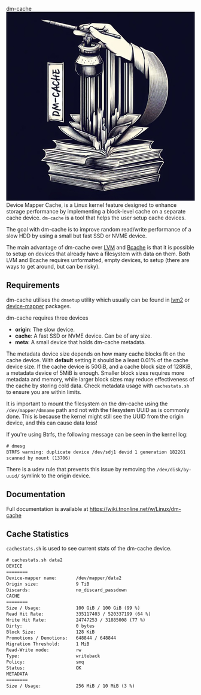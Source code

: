 dm-cache
![](dm-cache.jpg "dm-cache.jpg") Device Mapper Cache, is a Linux kernel feature designed to enhance storage performance by
implementing a block-level cache on a separate cache device.
`dm-cache` is a tool that helps the user setup cache devices.

The goal with dm-cache is to improve random read/write performance of a slow HDD by using a small but fast SSD or NVME device.

The main advantage of dm-cache over [LVM](https://sourceware.org/lvm2/) and [Bcache](https://bcache.evilpiepirate.org/) is that it is possible to setup on devices that already have a filesystem with data on them. Both LVM and Bcache requires unformatted, empty devices, to setup (there are ways to get around, but can be risky).

## Requirements
dm-cache utilises the `dmsetup` utility which usually can be found in [lvm2](https://packages.debian.org/bookworm/lvm2) or [device-mapper](https://pkgs.alpinelinux.org/packages?name=device-mapper&branch=edge&repo=&arch=&maintainer=) packages.

dm-cache requires three devices
-   **origin**: The slow device.
-   **cache**: A fast SSD or NVME device. Can be of any size.
-   **meta**: A small device that holds dm-cache metadata.

The metadata device size depends on how many cache blocks fit on the cache device. With **default** setting it should be a least 0.01% of the cache device size. If the cache device is 50GiB, and a cache block size of 128KiB, a metadata device of 5MiB is enough. Smaller block sizes requires more metadata and memory, while larger block sizes may reduce effectiveness of the cache by storing cold data. Check metadata usage with `cachestats.sh` to ensure you are within limits.

It is important to mount the filesystem on the dm-cache using the
`/dev/mapper/dmname` path and not with the filesystem UUID as is commonly done. This is because the kernel might still see the
UUID from the origin device, and this can cause data loss!

If you\'re using Btrfs, the following message can be seen in the kernel log:
```text
# dmesg
BTRFS warning: duplicate device /dev/sdj1 devid 1 generation 182261 scanned by mount (13706)
```
There is a udev rule that prevents this issue by removing the `/dev/disk/by-uuid/` symlink to the  origin device.

## Documentation
Full documentation is available at https://wiki.tnonline.net/w/Linux/dm-cache

## Cache Statistics
`cachestats.sh` is used to see current stats of the dm-cache device.
```text
# cachestats.sh data2
DEVICE
========
Device-mapper name:       /dev/mapper/data2
Origin size:              9 TiB
Discards:                 no_discard_passdown
CACHE
========
Size / Usage:             100 GiB / 100 GiB (99 %)
Read Hit Rate:            335117403 / 520337199 (64 %)
Write Hit Rate:           24747253 / 31885008 (77 %)
Dirty:                    0 bytes
Block Size:               128 KiB
Promotions / Demotions:   648844 / 648844
Migration Threshold:      1 MiB
Read-Write mode:          rw
Type:                     writeback
Policy:                   smq
Status:                   OK
METADATA
========
Size / Usage:             256 MiB / 10 MiB (3 %)
```